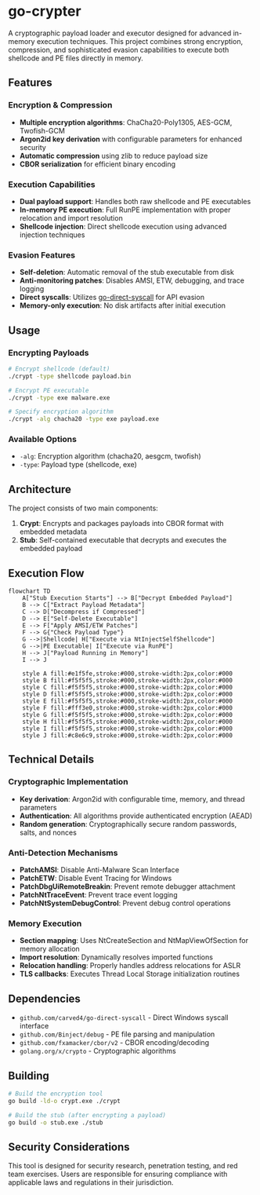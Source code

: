 # go-crypter

A cryptographic payload loader and executor designed for advanced in-memory execution techniques. This project combines strong encryption, compression, and sophisticated evasion capabilities to execute both shellcode and PE files directly in memory.

## Features

### Encryption & Compression
- **Multiple encryption algorithms**: ChaCha20-Poly1305, AES-GCM, Twofish-GCM
- **Argon2id key derivation** with configurable parameters for enhanced security
- **Automatic compression** using zlib to reduce payload size
- **CBOR serialization** for efficient binary encoding

### Execution Capabilities
- **Dual payload support**: Handles both raw shellcode and PE executables
- **In-memory PE execution**: Full RunPE implementation with proper relocation and import resolution
- **Shellcode injection**: Direct shellcode execution using advanced injection techniques

### Evasion Features
- **Self-deletion**: Automatic removal of the stub executable from disk
- **Anti-monitoring patches**: Disables AMSI, ETW, debugging, and trace logging
- **Direct syscalls**: Utilizes [go-direct-syscall](https://github.com/carved4/go-direct-syscall) for API evasion
- **Memory-only execution**: No disk artifacts after initial execution

## Usage

### Encrypting Payloads

```bash
# Encrypt shellcode (default)
./crypt -type shellcode payload.bin

# Encrypt PE executable
./crypt -type exe malware.exe

# Specify encryption algorithm
./crypt -alg chacha20 -type exe payload.exe
```

### Available Options
- `-alg`: Encryption algorithm (chacha20, aesgcm, twofish)
- `-type`: Payload type (shellcode, exe)

## Architecture

The project consists of two main components:

1. **Crypt**: Encrypts and packages payloads into CBOR format with embedded metadata
2. **Stub**: Self-contained executable that decrypts and executes the embedded payload

## Execution Flow

```mermaid
flowchart TD
    A["Stub Execution Starts"] --> B["Decrypt Embedded Payload"]
    B --> C["Extract Payload Metadata"]
    C --> D["Decompress if Compressed"]
    D --> E["Self-Delete Executable"]
    E --> F["Apply AMSI/ETW Patches"]
    F --> G{"Check Payload Type"}
    G -->|Shellcode| H["Execute via NtInjectSelfShellcode"]
    G -->|PE Executable| I["Execute via RunPE"]
    H --> J["Payload Running in Memory"]
    I --> J
    
    style A fill:#e1f5fe,stroke:#000,stroke-width:2px,color:#000
    style B fill:#f5f5f5,stroke:#000,stroke-width:2px,color:#000
    style C fill:#f5f5f5,stroke:#000,stroke-width:2px,color:#000
    style D fill:#f5f5f5,stroke:#000,stroke-width:2px,color:#000
    style E fill:#f5f5f5,stroke:#000,stroke-width:2px,color:#000
    style F fill:#fff3e0,stroke:#000,stroke-width:2px,color:#000
    style G fill:#f5f5f5,stroke:#000,stroke-width:2px,color:#000
    style H fill:#f5f5f5,stroke:#000,stroke-width:2px,color:#000
    style I fill:#f5f5f5,stroke:#000,stroke-width:2px,color:#000
    style J fill:#c8e6c9,stroke:#000,stroke-width:2px,color:#000
```

## Technical Details

### Cryptographic Implementation
- **Key derivation**: Argon2id with configurable time, memory, and thread parameters
- **Authentication**: All algorithms provide authenticated encryption (AEAD)
- **Random generation**: Cryptographically secure random passwords, salts, and nonces

### Anti-Detection Mechanisms
- **PatchAMSI**: Disable Anti-Malware Scan Interface
- **PatchETW**: Disable Event Tracing for Windows  
- **PatchDbgUiRemoteBreakin**: Prevent remote debugger attachment
- **PatchNtTraceEvent**: Prevent trace event logging
- **PatchNtSystemDebugControl**: Prevent debug control operations

### Memory Execution
- **Section mapping**: Uses NtCreateSection and NtMapViewOfSection for memory allocation
- **Import resolution**: Dynamically resolves imported functions
- **Relocation handling**: Properly handles address relocations for ASLR
- **TLS callbacks**: Executes Thread Local Storage initialization routines

## Dependencies

- `github.com/carved4/go-direct-syscall` - Direct Windows syscall interface
- `github.com/Binject/debug` - PE file parsing and manipulation
- `github.com/fxamacker/cbor/v2` - CBOR encoding/decoding
- `golang.org/x/crypto` - Cryptographic algorithms

## Building

```bash
# Build the encryption tool
go build -ld-o crypt.exe ./crypt

# Build the stub (after encrypting a payload)
go build -o stub.exe ./stub
```

## Security Considerations

This tool is designed for security research, penetration testing, and red team exercises. Users are responsible for ensuring compliance with applicable laws and regulations in their jurisdiction. 